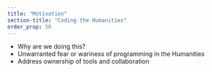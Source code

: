 ```yaml
---
title: "Motivation"
section-title: "Coding the Humanities"
order_prop: 50
---
```


+ Why are we doing this?
+ Unwarranted fear or wariness of programming in the Humanities
+ Address ownership of tools and collaboration


